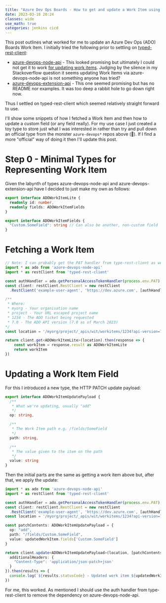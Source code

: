 ```yaml
---
title: "Azure Dev Ops Boards - How to get and update a Work Item using typed-rest-client"
date: 2023-03-18 20:24
classes: wide
use_math: true
categories: jenkins cicd
---
```


This post outlines what worked for me to update an Azure Dev Ops (ADO) Boards Work Item. I initially tried the following
prior to settling on [typed-rest-client](https://github.com/microsoft/typed-rest-client):

- [azure-devops-node-api](https://github.com/microsoft/azure-devops-node-api) - This looked promising but ultimately I
    could not get it to work [for updating work
    items](https://stackoverflow.com/questions/75763159/using-azure-devops-node-api-to-update-patch-a-ado-work-item).
    Judging by the silence in my Stackoverflow question it seems updating Work Items via azure-devops-node-api is not
    something anyone has tried?
- [azure-devops-extension-api](https://github.com/microsoft/azure-devops-extension-api) - This one seemed promising but
    has no README nor examples. It was too deep a rabbit hole to go down right now.

Thus I settled on typed-rest-client which seemed relatively straight forward to use.

I'll show some snippets of how I fetched a Work Item and then how to update a custom field (or any field really). For my
use case I just created a toy type to store just what I was interested in rather than try and pull down an official type
from the monster `azure-devops*` repos above (🐇). If I find a more "official" way of doing it then I'll update this
post.

# Step 0 - Minimal Types for Representing Work Item

Given the labynth of types azure-devops-node-api and azure-devops-extension-api have I decided to just make my own as
follows:

```typescript
export interface ADOWorkItemLite {
  readonly id: number,
  readonly fields: ADOWorkItemFields
}

export interface ADOWorkItemFields {
  "Custom.SomeField": string // Can also be another, non-custom field
}
```

# Fetching a Work Item

```typescript
// Note: I can probably get the PAT handler from type-rest-client as well
import * as ado from 'azure-devops-node-api'
import * as restClient from 'typed-rest-client'

const authHandler = ado.getPersonalAccessTokenHandler(process.env.PAT)
const client: restClient.RestClient = new restClient
  .RestClient('example-user-agent', 'https://dev.azure.com', [authHandler])

/**
 * Where:
 * myorg - Your organisation name
 * project - Your URL escaped project name
 * 1234 - The ADO ticket being requested
 * 7.0 - The ADO API version (7.0 as of March 2023)
*/
const location = '/myorg/project/_apis/wit/workitems/1234?api-version=7.0'

return client.get<ADOWorkItemLite>(location).then(response => {
    const workItem = response.result as ADOWorkItemLite
    return workItem
})
```

# Updating a Work Item Field

For this I introduced a new type, the HTTP PATCH update payload:

```typescript
export interface ADOWorkItemUpdatePayload {
  /**
   * What we're updating, usually "add"
   */
  op: string,

  /**
   * The Work Item path e.g. /fields/SomeField
   */
  path: string,

  /**
   * The value given to the item on the path
   */
  value: string
}
```

Then the initial parts are the same as getting a work item above but, after that, we apply the update:

```typescript
import * as ado from 'azure-devops-node-api'
import * as restClient from 'typed-rest-client'

const authHandler = ado.getPersonalAccessTokenHandler(process.env.PAT)
const client: restClient.RestClient = new restClient
  .RestClient('example-user-agent', 'https://dev.azure.com', [authHandler])
const location = '/myorg/project/_apis/wit/workitems/1234?api-version=7.0'

const patchContents: ADOWorkItemUpdatePayload = {
  op: "add",
  path: "/fields/Custom.SomeField",
  value: updatedWorkItem.fields['Custom.SomeField']
}

return client.update<ADOWorkItemUpdatePayload>(location, [patchContents], {
  additionalHeaders: {
    "Content-Type": 'application/json-patch+json'
  }
}).then(results => {
  console.log(`${results.statusCode} - Updated work item ${updatedWorkItem.id}`)
})
```

For me, this worked. As mentioned I should use the auth handler from type-rest-client to remove the dependency on
azure-devops-node-api.
